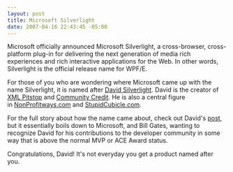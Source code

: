 ```yaml
---
layout: post
title: Microsoft Silverlight
date: 2007-04-16 22:43:45 -05:00
---
```


Microsoft officially announced Microsoft Silverlight, a cross-browser, cross-platform plug-in for delivering the next generation of media rich experiences and rich interactive applications for the Web. In other words, Silverlight is the official release name for WPF/E.

For those of you who are wondering where Microsoft came up with the name Silverlight, it is named after [David Silverlight](http://www.xmlpitstop.com/HeadGeek/Headgeek_BIO.aspx). David is the creator of [XML Pitstop](http://www.xmlpitstop.com/) and [Community Credit](http://www.community-credit.com/). He is also a central figure in [NonProfitways.com](http://www.nonprofitways.com/ "NonProfitways.com") and [StupidCubicle.com](http://www.stupidcubicle.com/ "StupidCubicle.com").

For the full story about how the name came about, check out David's [post](http://www.community-credit.com/cs/blogs/starbucks_is_my_home/archive/2007/04/16/Microsoft-Silverlight-_2D00_-What-an-Honor_210021002100_.aspx "Microsoft Silverlight - What an Honor!!!"), but it essentially boils down to Microsoft, and Bill Gates, wanting to recognize David for his contributions to the developer community in some way that is above the normal MVP or ACE Award status.

Congratulations, David! It's not everyday you get a product named after you.
